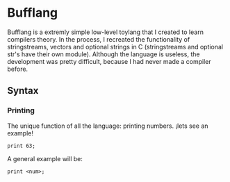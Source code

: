 # Bufflang

Bufflang is a extremly simple low-level toylang that I created to learn compilers theory. In the process, I recreated the functionality of stringstreams, vectors and optional strings in C (stringstreams and optional str's have their own module).
Although the language is useless, the development was pretty difficult, because I had never made a compiler before.

## Syntax
### Printing
The unique function of all the language: printing numbers. ¡lets see an example!
``` bufflang
print 63;
```
A general  example will be:
```
print <num>;
```

